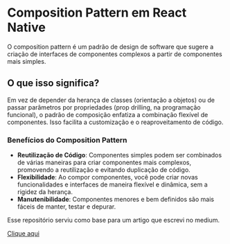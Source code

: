 # Composition Pattern em React Native

O composition pattern é um padrão de design de software que sugere a criação de interfaces de componentes complexos a partir de componentes mais simples.

## O que isso significa?

Em vez de depender da herança de classes (orientação a objetos) ou de passar parâmetros por propriedades (prop drilling, na programação funcional), o padrão de composição enfatiza a combinação flexível de componentes. Isso facilita a customização e o reaproveitamento de código.

### Benefícios do Composition Pattern

- **Reutilização de Código**: Componentes simples podem ser combinados de várias maneiras para criar componentes mais complexos, promovendo a reutilização e evitando duplicação de código.
- **Flexibilidade**: Ao compor componentes, você pode criar novas funcionalidades e interfaces de maneira flexível e dinâmica, sem a rigidez da herança.
- **Manutenibilidade**: Componentes menores e bem definidos são mais fáceis de manter, testar e depurar.

Esse repositório serviu como base para um artigo que escrevi no medium.

[Clique aqui](!https://medium.com/p/09c0d3fc1400)
